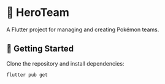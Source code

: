 # 🦸 HeroTeam

A Flutter project for managing and creating Pokémon teams.  

## 🚀 Getting Started

Clone the repository and install dependencies:

```bash
flutter pub get
